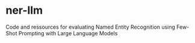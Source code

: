 # ner-llm
Code and ressources for evaluating Named Entity Recognition using Few-Shot Prompting with Large Language Models
